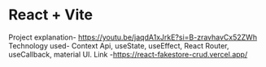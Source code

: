 # React + Vite

Project explanation- https://youtu.be/jaqdA1xJrkE?si=B-zravhavCx52ZWh
Technology used- Context Api, useState, useEffect, React Router, useCallback, material UI.
Link -https://react-fakestore-crud.vercel.app/
